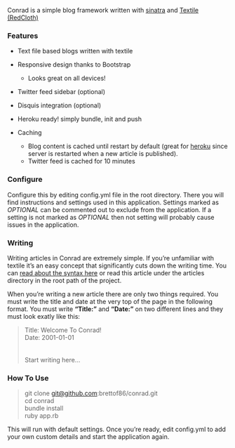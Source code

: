 Conrad is a simple blog framework written with [sinatra][] and [Textile (RedCloth)][]

### Features

-   Text file based blogs written with textile
-   Responsive design thanks to Bootstrap
    -   Looks great on all devices!

-   Twitter feed sidebar (optional)
-   Disquis integration (optional)
-   Heroku ready! simply bundle, init and push
-   Caching
    -   Blog content is cached until restart by default (great for
        [heroku][] since server is restarted when a new article is
        published).
    -   Twitter feed is cached for 10 minutes

### Configure

Configure this by editing config.yml file in the root directory. There you will find instructions and settings used in this application. Settings marked as *OPTIONAL* can be commented out to exclude from the application. If a setting is not marked as *OPTIONAL* then not setting will probably cause issues in the application.

### Writing

Writing articles in Conrad are extremely simple. If you’re unfamiliar with textile it’s an easy concept that significantly cuts down the writing time. You can [read about the syntax here][Textile (RedCloth)] or read this article under the articles directory in the root path of the project.

When you’re writing a new article there are only two things required. You must write the title and date at the very top of the page in the following format. You must write **“Title:”** and **“Date:”** on two different lines and they must look exatly like this:

> Title: Welcome To Conrad!  
> Date: 2001-01-01  
> <br/>  
> Start writing here…

### How To Use

> git clone git@github.com:brettof86/conrad.git  
> cd conrad  
> bundle install  
> ruby app.rb

This will run with default settings. Once you’re ready, edit config.yml to add your own custom details and start the application again.

  [sinatra]: http://sinatrarb.com
  [Textile (RedCloth)]: http://redcloth.org
  [heroku]: http://heroku.com
